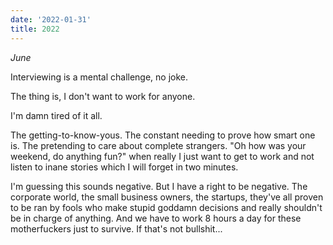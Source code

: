```yaml
---
date: '2022-01-31'
title: 2022
---
```


_June_

Interviewing is a mental challenge, no joke.

The thing is, I don't want to work for anyone.

I'm damn tired of it all.

The getting-to-know-yous. The constant needing to prove how smart one is. The pretending to care about complete strangers. "Oh how was your weekend, do anything fun?" when really I just want to get to work and not listen to inane stories which I will forget in two minutes.

I'm guessing this sounds negative. But I have a right to be negative. The corporate world, the small business owners, the startups, they've all proven to be ran by fools who make stupid goddamn decisions and really shouldn't be in charge of anything. And we have to work 8 hours a day for these motherfuckers just to survive. If that's not bullshit...
